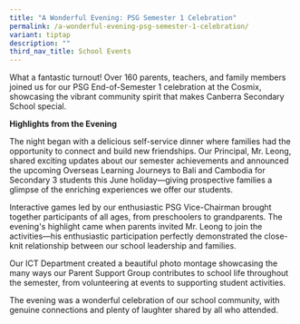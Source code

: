 ```yaml
---
title: "A Wonderful Evening: PSG Semester 1 Celebration"
permalink: /a-wonderful-evening-psg-semester-1-celebration/
variant: tiptap
description: ""
third_nav_title: School Events
---
```

<p>What a fantastic turnout! Over 160 parents, teachers, and family members
joined us for our PSG End-of-Semester 1 celebration at the Cosmix, showcasing
the vibrant community spirit that makes Canberra Secondary School special.</p>
<p><strong>Highlights from the Evening</strong>
</p>
<p>The night began with a delicious self-service dinner where families had
the opportunity to connect and build new friendships. Our Principal, Mr.
Leong, shared exciting updates about our semester achievements and announced
the upcoming Overseas Learning Journeys to Bali and Cambodia for Secondary
3 students this June holiday—giving prospective families a glimpse of the
enriching experiences we offer our students.</p>
<p>Interactive games led by our enthusiastic PSG Vice-Chairman brought together
participants of all ages, from preschoolers to grandparents. The evening's
highlight came when parents invited Mr. Leong to join the activities—his
enthusiastic participation perfectly demonstrated the close-knit relationship
between our school leadership and families.</p>
<p>Our ICT Department created a beautiful photo montage showcasing the many
ways our Parent Support Group contributes to school life throughout the
semester, from volunteering at events to supporting student activities.</p>
<p>The evening was a wonderful celebration of our school community, with
genuine connections and plenty of laughter shared by all who attended.</p>